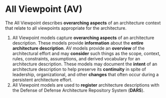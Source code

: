 # All Viewpoint \(AV\)

The All Viewpoint describes **overarching aspects** of an architecture context that relate to all viewpoints appropriate for the architecture.

1. All Viewpoint models capture **overarching aspects** of an architecture description. These models provide **information** about the **entire** **architecture description**. AV models provide an **overview** of the architectural effort and may **consider** such things as the scope, context, rules, constraints, assumptions, and derived vocabulary for an architecture description. These models may document the **intent** of an architecture description to help preserve its **continuity** in spite of leadership, organizational, and other **changes** that often occur during a persistent architecture effort.
2. All Viewpoint models are used to **register** architecture descriptions with the Defense of Defense Architecture Repository System \(**DARS**\).



